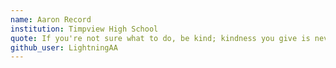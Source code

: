 ```yaml
---
name: Aaron Record
institution: Timpview High School
quote: If you're not sure what to do, be kind; kindness you give is never wasted
github_user: LightningAA
---
```

